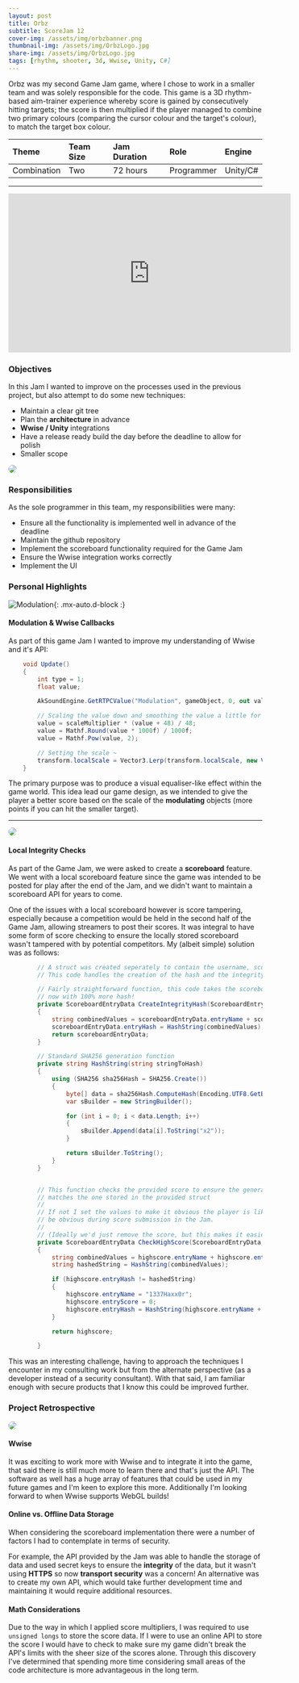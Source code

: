 ```yaml
---
layout: post
title: Orbz
subtitle: ScoreJam 12
cover-img: /assets/img/orbzbanner.png
thumbnail-img: /assets/img/OrbzLogo.jpg
share-img: /assets/img/OrbzLogo.jpg
tags: [rhythm, shooter, 3d, Wwise, Unity, C#]
---
```


Orbz was my second Game Jam game, where I chose to work in a smaller team and was solely responsible for the code. This game is a 3D rhythm-based aim-trainer experience whereby score is gained by consecutively hitting targets; the score is then multiplied if the player managed to combine two primary colours (comparing the cursor colour and the target's colour), to match the target box colour.

| Theme | Team Size | Jam Duration | Role | Engine |
| :---- |:--------- | :----------- | :--- | :----- |
| Combination | Two | 72 hours | Programmer | Unity/C# |

<hr class="medium">
<iframe width="560" height="315" src="https://www.youtube.com/embed/vdA9hRD357I" title="YouTube video player" frameborder="0" allow="accelerometer; autoplay; clipboard-write; encrypted-media; gyroscope; picture-in-picture" allowfullscreen class="mx-auto d-block"></iframe>

### Objectives

In this Jam I wanted to improve on the processes used in the previous project, but also attempt to do some new techniques:

* Maintain a clear git tree
* Plan the **architecture** in advance
* **Wwise / Unity** integrations
* Have a release ready build the day before the deadline to allow for polish
* Smaller scope

<img class="mx-auto d-block" src="/assets/img/orbzmenu.png" style="border-radius: 50%;" />

### Responsibilities

As the sole programmer in this team, my responsibilities were many:
* Ensure all the functionality is implemented well in advance of the deadline
* Maintain the github repository
* Implement the scoreboard functionality required for the Game Jam
* Ensure the Wwise integration works correctly
* Implement the UI

### Personal Highlights

![Modulation](/assets/img/OrbzMod.gif){: .mx-auto.d-block :}

#### Modulation & Wwise Callbacks

As part of this game Jam I wanted to improve my understanding of Wwise and it's API:
```cs
    void Update()
    {
        int type = 1;
        float value;

        AkSoundEngine.GetRTPCValue("Modulation", gameObject, 0, out value, ref type);

        // Scaling the value down and smoothing the value a little for visual representation
        value = scaleMultiplier * (value + 48) / 48;
        value = Mathf.Round(value * 1000f) / 1000f;
        value = Mathf.Pow(value, 2);

        // Setting the scale ~
        transform.localScale = Vector3.Lerp(transform.localScale, new Vector3(value, value, value), (Time.deltaTime * smoothingMultiplier));
    }
```
The primary purpose was to produce a visual equaliser-like effect within the game world. This idea lead our game design, as we intended to give the player a better score based on the scale of the **modulating** objects (more points if you can hit the smaller target).

<hr class="medium">
<img class="mx-auto d-block" src="/assets/img/scoreboard.png" style="border-radius: 50%;" />

#### Local Integrity Checks

As part of the Game Jam, we were asked to create a **scoreboard** feature. We went with a local scoreboard feature since the game was intended to be posted for play after the end of the Jam, and we didn't want to maintain a scoreboard API for years to come. 

One of the issues with a local scoreboard however is score tampering, especially because a competition would be held in the second half of the Game Jam, allowing streamers to post their scores. It was integral to have some form of score checking to ensure the locally stored scoreboard wasn't tampered with by potential competitors. My (albeit simple) solution was as follows:

```cs
        // A struct was created seperately to contain the username, score and the hash.
        // This code handles the creation of the hash and the integrity check

        // Fairly straightforward function, this code takes the scoreboard data and returns a new version
        // now with 100% more hash!
        private ScoreboardEntryData CreateIntegrityHash(ScoreboardEntryData scoreboardEntryData)
        {
            string combinedValues = scoreboardEntryData.entryName + scoreboardEntryData.entryScore.ToString();
            scoreboardEntryData.entryHash = HashString(combinedValues);
            return scoreboardEntryData;
        }

        // Standard SHA256 generation function
        private string HashString(string stringToHash)
        {
            using (SHA256 sha256Hash = SHA256.Create())
            {
                byte[] data = sha256Hash.ComputeHash(Encoding.UTF8.GetBytes(stringToHash));
                var sBuilder = new StringBuilder();

                for (int i = 0; i < data.Length; i++)
                {
                    sBuilder.Append(data[i].ToString("x2"));
                }

                return sBuilder.ToString();
            }
        }


        // This function checks the provided score to ensure the generated sha256 hash
        // matches the one stored in the provided struct
        //
        // If not I set the values to make it obvious the player is likely cheating which would
        // be obvious during score submission in the Jam.
        //
        // (Ideally we'd just remove the score, but this makes it easier to determine if anyone has tried to cheat)
        private ScoreboardEntryData CheckHighScore(ScoreboardEntryData highscore)
        {
            string combinedValues = highscore.entryName + highscore.entryScore.ToString();
            string hashedString = HashString(combinedValues);

            if (highscore.entryHash != hashedString)
            {
                highscore.entryName = "1337Haxx0r";
                highscore.entryScore = 0;
                highscore.entryHash = HashString(highscore.entryName + highscore.entryScore.ToString());
            }

            return highscore;

        }
```
This was an interesting challenge, having to approach the techniques I encounter in my consulting work but from the alternate perspective (as a developer instead of a security consultant). With that said, I am familiar enough with secure products that I know this could be improved further.

### Project Retrospective

<img class="mx-auto d-block" src="/assets/img/orbz.png" style="border-radius: 50%;" />

#### Wwise

It was exciting to work more with Wwise and to integrate it into the game, that said there is still much more to learn there and that's just the API. The software as well has a huge array of features that could be used in my future games and I'm keen to explore this more. Additionally I'm looking forward to when Wwise supports WebGL builds!

#### Online vs. Offline Data Storage

When considering the scoreboard implementation there were a number of factors I had to contemplate in terms of security.

For example, the API provided by the Jam was able to handle the storage of data and used secret keys to ensure the **integrity** of the data, but it wasn't using **HTTPS** so now **transport security** was a concern! An alternative was to create my own API, which would take further development time and maintaining it would require additional resources.

#### Math Considerations

Due to the way in which I applied score multipliers, I was required to use ```unsigned longs``` to store the score data. If I were to use an online API to store the score I would have to check to make sure my game didn't break the API's limits with the sheer size of the scores alone. Through this discovery I've determined that spending more time considering small areas of the code architecture is more advantageous in the long term.

